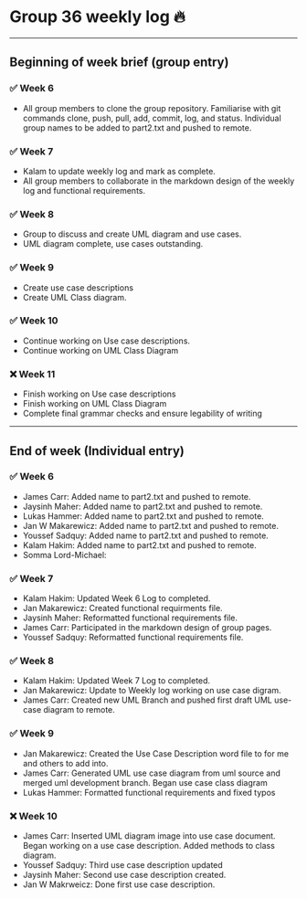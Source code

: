 # Group 36 weekly log :fire:
<hr />

## Beginning of week brief (group entry)

### :white_check_mark: Week 6
- All group members to clone the group repository.  Familiarise with git commands clone, push, pull, add,  commit, log, and status. Individual group names to be added to part2.txt and pushed to remote.

### :white_check_mark: Week 7
- Kalam to update weekly log and mark as complete.
- All group members to collaborate in the markdown design of the weekly log and functional requirements.

### :white_check_mark: Week 8
- Group to discuss and create UML diagram and use cases.
- UML diagram complete, use cases outstanding.

### :white_check_mark: Week 9
- Create use case descriptions
- Create UML Class diagram.

### :white_check_mark: Week 10
- Continue working on Use case descriptions.
- Continue working on UML Class Diagram

### :x: Week 11
- Finish working on Use case descriptions
- Finish working on UML Class Diagram
- Complete final grammar checks and ensure legability of writing

<hr>

## End of week (Individual entry)
### :white_check_mark: Week 6

- James Carr: Added name to part2.txt and pushed to remote.
- Jaysinh Maher: Added name to part2.txt and pushed to remote.
- Lukas Hammer: Added name to part2.txt and pushed to remote.
- Jan W Makarewicz: Added name to part2.txt and pushed to remote.
- Youssef Sadquy: Added name to part2.txt and pushed to remote.
- Kalam Hakim: Added name to part2.txt and pushed to remote.
- Somma Lord-Michael:

### :white_check_mark: Week 7
- Kalam Hakim: Updated Week 6 Log to completed.
- Jan Makarewicz: Created functional requirments file.
- Jaysinh Maher: Reformatted functional requirements file.
- James Carr: Participated in the markdown design of group pages.
- Youssef Sadquy: Reformatted functional requirements file.

### :white_check_mark: Week 8
- Kalam Hakim: Updated Week 7 Log to completed.
- Jan Makarewicz: Update to Weekly log working on use case digram.
- James Carr: Created new UML Branch and pushed first draft UML use-case diagram to remote.

### :white_check_mark: Week 9
- Jan Makarewicz: Created the Use Case Description word file to for me and others to add into.
- James Carr: Generated UML use case diagram from uml source and merged uml development branch.  Began use case class diagram
- Lukas Hammer: Formatted functional requirements and fixed typos

### :x: Week 10
- James Carr: Inserted UML diagram image into use case document.  Began working on a use case description. Added methods to class diagram.
- Youssef Sadquy: Third use case description updated
- Jaysinh Maher: Second use case description created.
- Jan W Makrweicz: Done first use case description.
